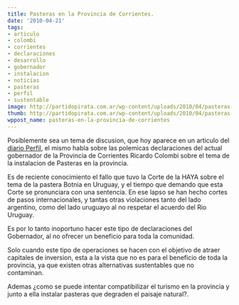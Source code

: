 ```yaml
---
title: Pasteras en la Provincia de Corrientes.
date: '2010-04-21'
tags:
- articulo
- colombi
- corrientes
- declaraciones
- desarrollo
- gobernador
- instalacion
- noticias
- pasteras
- perfil
- sustentable
image: http://partidopirata.com.ar/wp-content/uploads/2010/04/pasteras-300x195.jpg
thumb: http://partidopirata.com.ar/wp-content/uploads/2010/04/pasteras-300x195.jpg
wppost_name: pasteras-en-la-provincia-de-corrientes
---
```


Posiblemente sea un tema de discusion, que hoy aparece en un articulo del <a href="http://www.perfil.com/contenidos/2010/04/20/noticia_0036.html#comentarios" target="_blank">diario Perfil</a>, el mismo habla sobre las polemicas declaraciones del actual gobernador de la Provincia de Corrientes Ricardo Colombi sobre el tema de la instalacion de Pasteras en la provincia.

Es de reciente conocimiento el fallo que tuvo la Corte de la HAYA sobre el tema de la pastera Botnia en Uruguay, y el tiempo que demando que esta Corte se pronunciara con una sentencia. En ese lapso se han hecho cortes de pasos internacionales, y tantas otras violaciones tanto del lado argentino, como del lado uruguayo al no respetar el acuerdo del Rio Uruguay.

Es por lo tanto inoportuno hacer este tipo de declaraciones del Gobernador, al no ofrecer un beneficio para toda la comunidad.

Solo cuando este tipo de operaciones se hacen con el objetivo de atraer capitales de inversion, esta a la vista que no es para el beneficio de toda la provincia, ya que existen otras alternativas sustentables que no contaminan.

Ademas ¿como se puede intentar compatibilizar el turismo en la provincia y junto a ella instalar pasteras que degraden el paisaje natural?.
